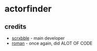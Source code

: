 # actorfinder

## credits

* [scrxbble](https://github.com/szvy) - main developer
* [roman](https://github.com/romaniscool99) - once again, did ALOT OF CODE
